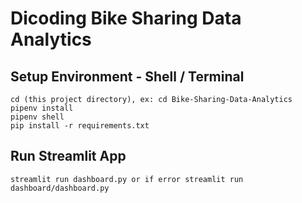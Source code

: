 # Dicoding Bike Sharing Data Analytics

## Setup Environment - Shell / Terminal
```
cd (this project directory), ex: cd Bike-Sharing-Data-Analytics
pipenv install
pipenv shell
pip install -r requirements.txt
```
## Run Streamlit App
```
streamlit run dashboard.py or if error streamlit run dashboard/dashboard.py
```
